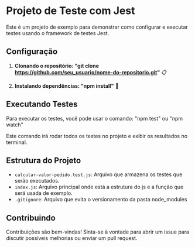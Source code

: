# Projeto de Teste com Jest

Este é um projeto de exemplo para demonstrar como configurar e executar testes usando o framework de testes Jest.

## Configuração

1. **Clonando o repositório: "git clone https://github.com/seu_usuario/nome-do-repositorio.git"** 📋

2. **Instalando dependências: "npm install"** 🚀

## Executando Testes

Para executar os testes, você pode usar o comando: "npm test" ou "npm watch"

Este comando irá rodar todos os testes no projeto e exibir os resultados no terminal.

## Estrutura do Projeto

- `calcular-valor-pedido.test.js`: Arquivo que armazena os testes que serão executados.
- `index.js`: Arquivo principal onde está a estrutura do js e a função que será usada de exemplo.
- `.gitignore`: Arquivo que evita o versionamento da pasta node_modules

## Contribuindo

Contribuições são bem-vindas! Sinta-se à vontade para abrir um issue para discutir possíveis melhorias ou enviar um pull request.